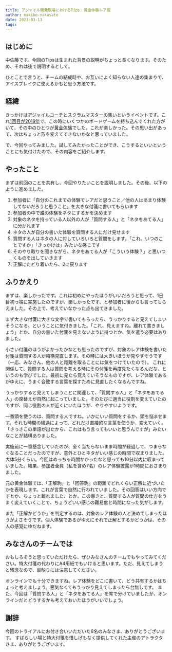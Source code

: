 ```yaml
---
title: アジャイル開発現場におけるTips：黄金体験レア版
author: makiko-nakasato
date: 2023-03-13
tags: 
---
```


## はじめに

中佐藤です。今回のTipsは生まれた背景の説明がちょっと長くなります。そのため、それは後で説明するとして。

ひとことで言うと、チームの結成時や、お互いによく知らない人達の集まりで、アイスブレイクに使えるかもと思う方法です。

## 経緯

きっかけは[アジャイルコーチとスクラムマスターの集い](https://www.attractor.co.jp/event/20230310-coach-and-scrummaster-retreat/)というイベントです。これ[1回目が2019年](https://www.attractor.co.jp/event/coaching_event/)で、この時にいくつかのボードゲームを持ち込んでくれた方がいて、その中のひとつが[黄金体験](https://www.amazon.co.jp/dp/B06XSTFRTB/)でした。これが楽しかった。その思い出があって、次はちょっと形を変えてできないかなと思っていました。

で、今回やってみました。試してみたかったことができ、こうするといいということにも気付けたので、その内容をご紹介します。

## やったこと

まずは前回のことを共有し、今回やりたいことを説明しました。その後、以下のように進めました。

1. 参加者に「自分のこれまでの体験でレアだと思うこと／他の人はあまり体験してないだろうと思うこと」を大きな付箋に書いてもらいます
2. 参加者の中で誰の体験をネタにするかを決めます
3. 対象のネタを持っている人以外の人が「質問する人」と「ネタをあてる人」に分かれます
4. ネタの人が自分の書いた体験を質問する人にだけ見せます
5. 質問する人はネタの人に対していろいろと質問をします。「これ、いつのことですか」「きっかけは」みたいな感じです
6. そのやり取りを聞きながら、ネタをあてる人が「こういう体験？」と思いつくものを出していきます
7. 正解にたどり着いたら、2に戻ります

## ふりかえり

まずは、楽しかったです。これは初めにやったほうがいいだろうと思って、1日目初っ端に実施したのですが、楽しかったです、と参加者に後からも言ってもらえました。その上で、考えていなかった点も出てきました。

まず大きな付箋に大きな文字で書いてもらったら、うっかりすると見えてしまいそうになる、ということに気付きました。「これ、見えますね。離れて書きましょう」とか、自分の書いた付箋を見えないように持つとか、気を遣う必要はありました。

小さい付箋のほうがよかったかなとも思ったのですが、対象のレア体験を書いた付箋は質問する人が結構見直します。その時には大きいほうが見やすそうです（一応、みなさん、他の人と距離を取ることには気をつけていたので）。
これに関係して、質問する人は質問を考える時にその付箋を再度見たくなるんだな、というのも学びでした。最初に見たら覚えていそうなものですが、レア体験であるがゆえに、うまく合致する言葉を探すために見直したくなるんですね。

うっかりすると見えてしまうことに関連して、「質問する人」と「ネタをあてる人」の席替えが自然に起こっていました。そのたびに適当に役割を変えていたのですが、同じ役割の人が近くにいたほうが、やりやすいようです。

一番頭を使うのは、質問する人ですね。いかにいい質問をするか、頭を悩ませます。それも時間の経過によって、どれだけ直接的な言葉を使うか、変えていく。「さっきこの単語が出たから、これはもう言ってもいいと思うんですが」みたいなことが結構ありました。

実施前に一番懸念していたのが、全く当たらないまま時間が経過して、つまらなくなることだったのですが、意外とひとネタがいい感じの時間で収まりました。大体5分くらい。今回はめっちゃ時間かかったなと思っても10分以内に収まっていました。結果、参加者全員（私を含め7名）のレア体験披露が1時間におさまりました。

元の黄金体験では、「正解駒」と「回答駒」の距離でどれくらい正解に近づいたかを表現します。これが言葉で自然に行われていました。その回答はいい方向ですとか、ちょっと離れました、とか。この導きと、質問する人が質問の仕方をうまく変えていくことで、ちょうどいい感じの難易度と時間になった気がします。

また「正解かどうか」を判定するのは、対象のレア体験の人と決めてしまったほうがよさそうです。個人体験であるがゆえにそれで正解とするかどうかは、その人の感覚にゆだねます。

## みなさんのチームでは

おもしろそうと思っていただけたら、ぜひみなさんのチームでもやってみてください。特大付箋の代わりにA4用紙でもいけると思います。ただ、見えてしまうと残念なので、裏映りには注意してください。

オンラインでも十分できますね。レア体験をどこに書いて、どう共有するかはちょっと考えましょう。悪気なくてもうっかり見えてしまったら台無しです。
また、今回は「質問する人」と「ネタをあてる人」を席で分けていましたが、オンラインだとどうするかも考えておいたほうがいいでしょう。

## 謝辞

今回のトライアルにお付き合いいただいた6名のみなさま、ありがとうございます。
すばらしい場と特大付箋を惜しげもなく提供してくれた主催のアトラクタさま、ありがとうございます。
